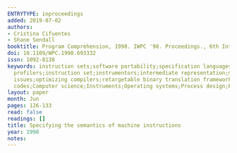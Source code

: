 ```yaml
---
ENTRYTYPE: inproceedings
added: 2019-07-02
authors:
- Cristina Cifuentes
- Shane Sendall
booktitle: Program Comprehension, 1998. IWPC '98. Proceedings., 6th International Workshop on
doi: 10.1109/WPC.1998.693332
issn: 1092-8138
keywords: instruction sets;software portability;specification languages;systems re-engineering;Instruction Set Processor descriptions;binary debuggers;binary
  profilers;instruction set;instrumentors;intermediate representation;machine instructions semantics;machine-code manipulation tools;machine-independent
  issues;optimizing compilers;retargetable binary translation framework;retargetable binary translator;semantic specification language;Australia Council;Binary
  codes;Computer science;Instruments;Operating systems;Process design;Programming profession;Read only memory;Runtime;Specification languages
layout: paper
month: Jun
pages: 126-133
read: false
readings: []
title: Specifying the semantics of machine instructions
year: 1998
notes:
---
```

